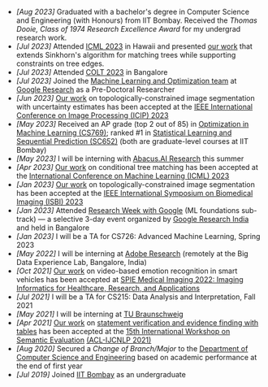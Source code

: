 - *[Aug 2023]* Graduated with a bachelor's degree in Computer Science and Engineering (with Honours) from IIT Bombay. Received the <i>Thomas Dooie, Class of 1974 Research Excellence Award</i> for my undergrad research work.
- *[Jul 2023]* Attended [ICML 2023](https://icml.cc/) in Hawaii and presented [our work](https://proceedings.mlr.press/v202/varma23a.html) that extends Sinkhorn's algorithm for matching trees while supporting constraints on tree edges.
- *[Jul 2023]* Attended [COLT 2023](https://learningtheory.org/colt2023/) in Bangalore
- *[Jul 2023]* Joined the [Machine Learning and Optimization team](https://research.google/teams/india-research-lab/) at [Google Research](https://research.google/) as a Pre-Doctoral Researcher
- *[Jun 2023]* [Our work](https://ieeexplore.ieee.org/abstract/document/10222358) on topologically-constrained image segmentation with uncertainty estimates has been accepted at the [IEEE International Conference on Image Processing (ICIP) 2023](https://2023.ieeeicip.org/)
- *[May 2023]* Received an AP grade (top 2 out of 85) in [Optimization in Machine Learning (CS769)](https://www.cse.iitb.ac.in/~ganesh/cs769/); ranked #1 in [Statistical Learning and Sequential Prediction (SC652)](https://sites.google.com/view/sc652iitbombay) (both are graduate-level courses at IIT Bombay)
- *[May 2023]* I will be interning with [Abacus.AI Research](https://abacus.ai/research) this summer
- *[Apr 2023]* [Our work](https://proceedings.mlr.press/v202/varma23a.html) on conditional tree matching has been accepted at the [International Conference on Machine Learning (ICML) 2023](https://icml.cc/Conferences/2023)
- *[Jan 2023]* [Our work](https://ieeexplore.ieee.org/document/10230673) on topologically-constrained image segmentation has been accepted at the [IEEE International Symposium on Biomedical Imaging (ISBI) 2023](https://2023.biomedicalimaging.org/en/)
- *[Jan 2023]* Attended [Research Week with Google](https://sites.google.com/view/researchweek2023/home) (ML foundations sub-track) — a selective 3-day event organized by [Google Research India](https://research.google/locations/india/) and held in Bangalore 
- *[Jan 2023]* I will be a TA for CS726: Advanced Machine Learning, Spring 2023
- *[May 2022]* I will be interning at [Adobe Research](https://research.adobe.com/) (remotely at the Big Data Experience Lab, Bangalore, India)
- *[Oct 2021]* [Our work](https://doi.org/10.1117/12.2613118) on video-based emotion recognition in smart vehicles has been accepted at [SPIE Medical Imaging 2022: Imaging Informatics for Healthcare, Research, and Applications](https://spie.org/MI/conferencedetails/imaging-informatics)
- *[Jul 2021]* I will be a TA for CS215: Data Analysis and Interpretation, Fall 2021
- *[May 2021]* I will be interning at [TU Braunschweig](https://www.tu-braunschweig.de/en/)
- *[Apr 2021]* [Our work](https://aclanthology.org/2021.semeval-1.182/) on [statement verification and evidence finding with tables](https://sites.google.com/view/sem-tab-facts) has been accepted at the [15th International Workshop on Semantic Evaluation](https://semeval.github.io/SemEval2021/) [(ACL-IJCNLP 2021)](https://2021.aclweb.org/)
- *[Aug 2020]* Secured a *Change of Branch/Major* to the [Department
of Computer Science and Engineering](https://www.cse.iitb.ac.in/) based on academic performance at the end of first year
- *[Jul 2019]* Joined [IIT Bombay](https://www.iitb.ac.in/) as an undergraduate 
